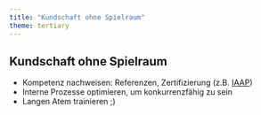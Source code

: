 ```yaml
---
title: "Kundschaft ohne Spielraum"
theme: tertiary
---
```

## Kundschaft ohne Spielraum

- Kompetenz nachweisen: Referenzen, Zertifizierung (z.B. [IAAP](https://www.accessibilityassociation.org))
- Interne Prozesse optimieren, um konkurrenzfähig zu sein
- Langen Atem trainieren ;)
